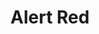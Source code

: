 ---
mission_id: alertred
title: "Alert Red"
authors: 
    - "Christoph Dobias"
date:
filename: "alertred.zip"
description: "In this mission you must steal the plans of the World Devastor. Weapons that were crated to tear planets apart and make new Fighters or new Weapons with the planet´s resources. The Emperor is still disappointed about his loos of the First Death-Star and wants to bring the Rebellion to its knees. Mon Mothma asks Kyle Katarn to help the Rebellion on this thing."
levelReplaced:	SECBASE
difficulty: no
bm:	yes
fme: yes
wax: yes
three_do: yes
voc: yes
gmd: no
vue: no
lfd: no
base: "New level from scratch"
editors: "Dark Forge 0.993-1.01, DFINFEDIT 1.01"

---